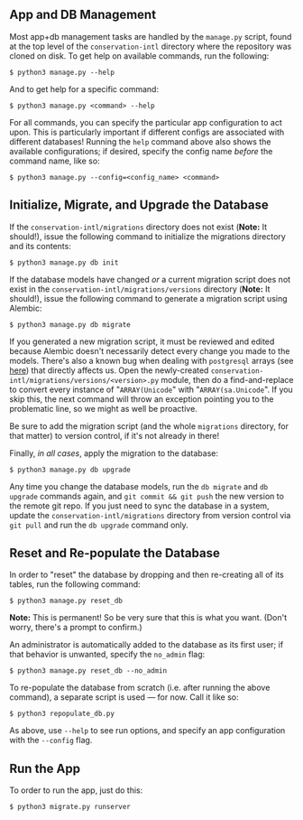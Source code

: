 ## App and DB Management

Most app+db management tasks are handled by the `manage.py` script, found at the top level of the `conservation-intl` directory where the repository was cloned on disk. To get help on available commands, run the following:

```
$ python3 manage.py --help
```

And to get help for a specific command:

```
$ python3 manage.py <command> --help
```

For all commands, you can specify the particular app configuration to act upon. This is particularly important if different configs are associated with different databases! Running the `help` command above also shows the available configurations; if desired, specify the config name _before_ the command name, like so:

```
$ python3 manage.py --config=<config_name> <command>
```

## Initialize, Migrate, and Upgrade the Database

If the `conservation-intl/migrations` directory does not exist (**Note:** It should!), issue the following command to initialize the migrations directory and its contents:

```
$ python3 manage.py db init
```

If the database models have changed _or_ a current migration script does not exist in the `conservation-intl/migrations/versions` directory (**Note:** It should!), issue the following command to generate a migration script using Alembic:

```
$ python3 manage.py db migrate
```

If you generated a new migration script, it must be reviewed and edited because Alembic doesn't necessarily detect every change you made to the models. There's also a known bug when dealing with `postgresql` arrays (see [here](https://bitbucket.org/zzzeek/alembic/issues/85/using-postgresqlarray-unicode-breaks)) that directly affects us. Open the newly-created `conservation-intl/migrations/versions/<version>.py` module, then do a find-and-replace to convert every instance of "`ARRAY(Unicode`" with "`ARRAY(sa.Unicode`". If you skip this, the next command will throw an exception pointing you to the problematic line, so we might as well be proactive.

Be sure to add the migration script (and the whole `migrations` directory, for that matter) to version control, if it's not already in there!

Finally, _in all cases_, apply the migration to the database:

```
$ python3 manage.py db upgrade
```

Any time you change the database models, run the `db migrate` and `db upgrade` commands again, and `git commit && git push` the new version to the remote git repo. If you just need to sync the database in a system, update the `conservation-intl/migrations` directory from version control via `git pull` and run the `db upgrade` command only.


## Reset and Re-populate the Database

In order to "reset" the database by dropping and then re-creating all of its tables, run the following command:

```
$ python3 manage.py reset_db
```

**Note:** This is permanent! So be very sure that this is what you want. (Don't worry, there's a prompt to confirm.)

An administrator is automatically added to the database as its first user; if that behavior is unwanted, specify the `no_admin` flag:

```
$ python3 manage.py reset_db --no_admin
```

To re-populate the database from scratch (i.e. after running the above command), a separate script is used — for now. Call it like so:

```
$ python3 repopulate_db.py
```

As above, use `--help` to see run options, and specify an app configuration with the `--config` flag.

## Run the App

To order to run the app, just do this:

```
$ python3 migrate.py runserver
```
